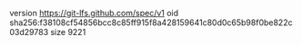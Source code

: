 version https://git-lfs.github.com/spec/v1
oid sha256:f38108cf54856bcc8c85ff915f8a428159641c80d0c65b98f0be822c03d29783
size 9221
